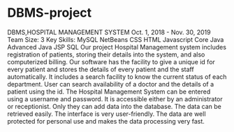 # DBMS-project
DBMS,HOSPITAL MANAGEMENT SYSTEM Oct. 1, 2018 - Nov. 30, 2019 
Team Size: 3 
Key Skills: MySQL NetBeans CSS HTML Javascript Core Java Advanced Java JSP SQL 
Our project Hospital Management system includes registration of patients, storing their details into the system, 
and  also  computerized billing. Our software has the facility to give a unique id for every patient and stores 
the details of every patient and the staff automatically. It includes a search facility to know the current status
of each department. User can search availability of a doctor and the details of a patient using the id. The Hospital
Management System can be entered using a username and password. It is accessible either by  an  administrator   or
receptionist. Only they can add data into the database. The data can be retrieved easily. The interface is very 
user-friendly. The data are well protected for personal use and makes the data processing very fast.
